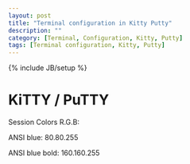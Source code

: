```yaml
---
layout: post
title: "Terminal configuration in Kitty Putty"
description: ""
category: [Terminal, Configuration, Kitty, Putty] 
tags: [Terminal configuration, Kitty, Putty]
---
```

{% include JB/setup %}

# KiTTY / PuTTY

Session Colors R.G.B:

ANSI blue: 80.80.255

ANSI blue bold: 160.160.255